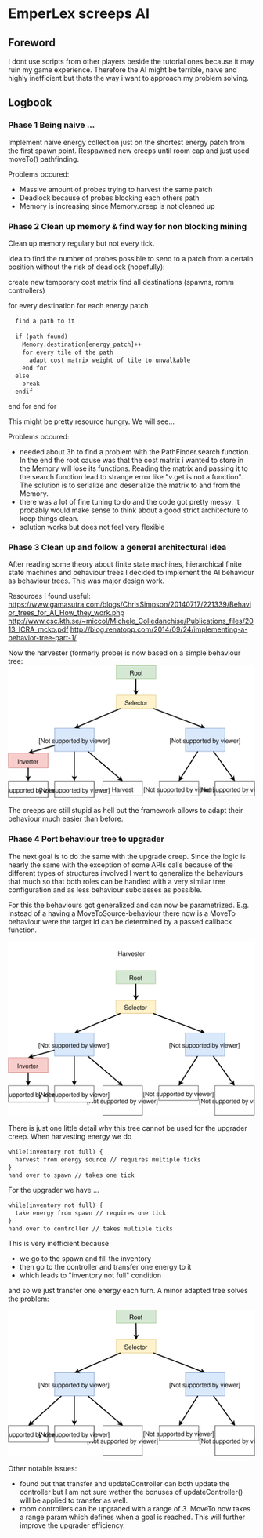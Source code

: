 # EmperLex screeps AI

## Foreword
I dont use scripts from other players beside the tutorial ones because it
may ruin my game experience. Therefore the AI might be terrible, naive
and highly inefficient but thats the way i want to approach my problem solving.

## Logbook
### Phase 1 Being naive ...
Implement naive energy collection just on the shortest energy patch from the first spawn point.
Respawned new creeps until room cap and just used moveTo() pathfinding.

Problems occured:
- Massive amount of probes trying to harvest the same patch
- Deadlock because of probes blocking each others path
- Memory is increasing since Memory.creep is not cleaned up

### Phase 2 Clean up memory & find way for non blocking mining
Clean up memory regulary but not every tick.

Idea to find the number of probes possible to send to a patch from a certain position
without the risk of deadlock (hopefully):

create new temporary cost matrix
find all destinations (spawns, romm controllers)

for every destination
  for each energy patch

      find a path to it

      if (path found)
        Memory.destination[energy_patch]++
        for every tile of the path
          adapt cost matrix weight of tile to unwalkable
        end for
      else
        break
      endif    

  end for
end for

This might be pretty resource hungry. We will see...

Problems occured:
- needed about 3h to find a problem with the PathFinder.search function. In the end the root cause was that the cost matrix i wanted to store in the Memory will lose its functions. Reading the matrix and passing it to the search function lead to strange error like "v.get is not a function". The solution is to serialize and deserialize the matrix to and from the Memory.
- there was a lot of fine tuning to do and the code got pretty messy. It probably would make sense to think about a good strict architecture to keep things clean.
- solution works but does not feel very flexible

### Phase 3 Clean up and follow a general architectural idea
After reading some theory about finite state machines, hierarchical finite state machines and behaviour trees I decided to implement the AI behaviour as behaviour trees. This was major design work.

Resources I found useful:
https://www.gamasutra.com/blogs/ChrisSimpson/20140717/221339/Behavior_trees_for_AI_How_they_work.php
http://www.csc.kth.se/~miccol/Michele_Colledanchise/Publications_files/2013_ICRA_mcko.pdf
http://blog.renatopp.com/2014/09/24/implementing-a-behavior-tree-part-1/

Now the harvester (formerly probe) is now based on a simple behaviour tree:
![alt text](harvester_bt.svg "Behaviour tree for the harvester")

The creeps are still stupid as hell but the framework allows to adapt their behaviour much easier than before.

### Phase 4 Port behaviour tree to upgrader
The next goal is to do the same with the upgrade creep. Since the logic is nearly the same with the exception
of some APIs calls because of the different types of structures involved I want to generalize the behaviours that much
so that both roles can be handled with a very similar tree configuration and as less behaviour subclasses as possible.

For this the behaviours got generalized and can now be parametrized. E.g. instead of a having a MoveToSource-behaviour
there now is a MoveTo behaviour were the target id can be determined by a passed callback function.

![alt text](harvester_bt_2.svg "Enhanced behaviour tree for the harvester")

There is just one little detail why this tree cannot be used for the upgrader creep. When harvesting energy we do

```
while(inventory not full) {
  harvest from energy source // requires multiple ticks
}
hand over to spawn // takes one tick
```

For the upgrader we have ...

```
while(inventory not full) {
  take energy from spawn // requires one tick
}
hand over to controller // takes multiple ticks
```

This is very inefficient because
 - we go to the spawn and fill the inventory
 - then go to the controller and transfer one energy to it
 - which leads to "inventory not full" condition

and so we just transfer one energy each turn. A minor adapted tree solves the problem:

![alt text](upgrader_bt.svg "Enhanced behaviour tree for the harvester")

Other notable issues:
- found out that transfer and updateController can both update the controller but I am not sure wether the
bonuses of updateController() will be applied to transfer as well.
- room controllers can be upgraded with a range of 3. MoveTo now takes a range param which defines
when a goal is reached. This will further improve the upgrader efficiency.
